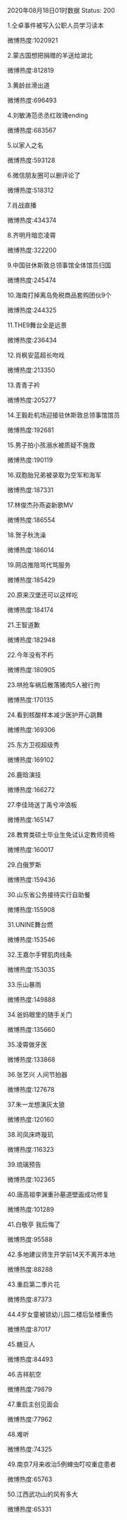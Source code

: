 2020年08月18日01时数据
Status: 200

1.仝卓事件被写入公职人员学习读本

微博热度:1020921

2.蒙古国想把捐赠的羊送给湖北

微博热度:812819

3.黄龄丝滑出道

微博热度:696493

4.刘敏涛范丞丞红玫瑰ending

微博热度:683567

5.以家人之名

微博热度:593128

6.微信朋友圈可以删评论了

微博热度:518312

7.肖战直播

微博热度:434374

8.齐明月暗恋凌霄

微博热度:322200

9.中国驻休斯敦总领事馆全体馆员归国

微博热度:245474

10.海南打掉离岛免税商品套购团伙9个

微博热度:244325

11.THE9舞台全是远景

微博热度:236434

12.肖枫安蓝超长吻戏

微博热度:213350

13.青青子衿

微博热度:205277

14.王毅赴机场迎接驻休斯敦总领事馆馆员

微博热度:192681

15.男子拍小孩溺水被质疑不施救

微博热度:190119

16.双胞胎兄弟被录取为空军和海军

微博热度:187331

17.林俊杰孙燕姿新歌MV

微博热度:186554

18.贺子秋洗澡

微博热度:186014

19.网店推陪骂代骂服务

微博热度:185429

20.原来汉堡还可以这样吃

微博热度:184174

21.王智道歉

微博热度:182948

22.今年没有不朽

微博热度:180905

23.哄抢车祸后散落猪肉5人被行拘

微博热度:170135

24.看到核酸样本减少医护开心跳舞

微博热度:169306

25.东方卫视超级秀

微博热度:169102

26.鹿晗演技

微博热度:166272

27.李佳琦送丁禹兮冲浪板

微博热度:165147

28.教育类硕士毕业生免试认定教师资格

微博热度:160017

29.白俄罗斯

微博热度:159436

30.山东省公务接待实行自助餐

微博热度:155908

31.UNINE舞台燃

微博热度:153546

32.王嘉尔手臂肌肉线条

微博热度:153035

33.乐山暴雨

微博热度:149888

34.爸妈眼里的随手关门

微博热度:135660

35.凌霄做牙医

微博热度:133868

36.张艺兴 人间节拍器

微博热度:127678

37.朱一龙想演灰太狼

微博热度:120160

38.司凤床咚璇玑

微博热度:116323

39.琉璃预告

微博热度:102365

40.唐高祖李渊重孙墓道壁画成功修复

微博热度:101289

41.白敬亭 我后悔了

微博热度:95588

42.多地建议师生开学前14天不离开本地

微博热度:88288

43.重启第二季片花

微博热度:87373

44.4岁女童被锁幼儿园二楼后坠楼重伤

微博热度:87017

45.糖豆人

微博热度:84493

46.吉祥航空

微博热度:79879

47.重启主创见面会

微博热度:77962

48.难听

微博热度:74325

49.南京7月来收治5例蜱虫叮咬重症患者

微博热度:65763

50.江西武功山的风有多大

微博热度:65331

